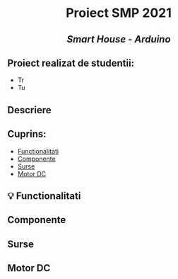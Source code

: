 #  <p align="center"> **Proiect SMP 2021** 
## <p align="center"> *Smart House - Arduino*

## Proiect realizat de studentii:
- Tr
- Tu

## Descriere


## Cuprins:
 - [Functionalitati](#F)
 - [Componente](#C)
 - [Surse](#S)
 - [Motor DC](#DC)

 ## :bulb: Functionalitati <a name="D"></a>
 ## Componente      <a name="C"></a>
 ## Surse           <a name="S"></a>
 ## Motor DC        <a name="DC"></a>




